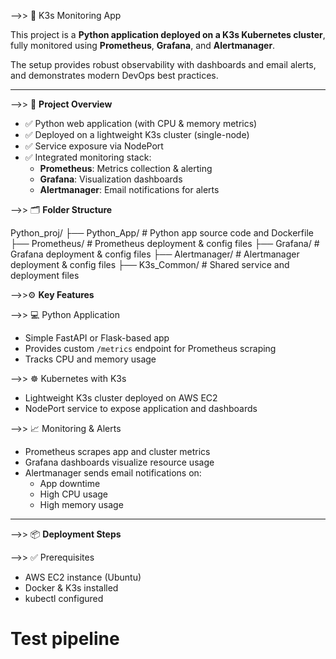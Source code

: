 -->> 🚀 K3s Monitoring App

This project is a **Python application deployed on a K3s Kubernetes cluster**, fully monitored using **Prometheus**, **Grafana**, and **Alertmanager**.  

The setup provides robust observability with dashboards and email alerts, and demonstrates modern DevOps best practices.

---

-->> 📄 **Project Overview**

- ✅ Python web application (with CPU & memory metrics)
- ✅ Deployed on a lightweight K3s cluster (single-node)
- ✅ Service exposure via NodePort
- ✅ Integrated monitoring stack:
  - **Prometheus**: Metrics collection & alerting
  - **Grafana**: Visualization dashboards
  - **Alertmanager**: Email notifications for alerts

-->> 🗂️ **Folder Structure**

Python_proj/
├── Python_App/ # Python app source code and Dockerfile
├── Prometheus/ # Prometheus deployment & config files
├── Grafana/ # Grafana deployment & config files
├── Alertmanager/ # Alertmanager deployment & config files
├── K3s_Common/ # Shared service and deployment files

 -->>⚙️ **Key Features**

-->> 💻 Python Application

- Simple FastAPI or Flask-based app
- Provides custom `/metrics` endpoint for Prometheus scraping
- Tracks CPU and memory usage

-->> ☸️ Kubernetes with K3s

- Lightweight K3s cluster deployed on AWS EC2
- NodePort service to expose application and dashboards

-->> 📈 Monitoring & Alerts

- Prometheus scrapes app and cluster metrics
- Grafana dashboards visualize resource usage
- Alertmanager sends email notifications on:
  - App downtime
  - High CPU usage
  - High memory usage

---

-->> 📦 **Deployment Steps**

-->> ✅ Prerequisites

- AWS EC2 instance (Ubuntu)
- Docker & K3s installed
- kubectl configured

# Test pipeline
